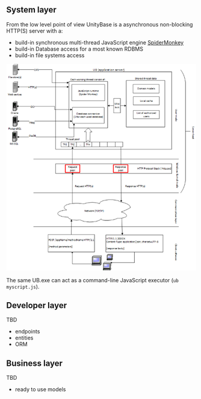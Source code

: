 
## System layer
 
From the low level point of view UnityBase is a asynchronous non-blocking HTTP(S) server with a:

 - build-in synchronous multi-thread JavaScript engine [SpiderMonkey](https://developer.mozilla.org/en-US/docs/Mozilla/Projects/SpiderMonkey)
 - build-in Database access for a most known RDBMS
 - build-in file systems access

<img src="img/UB-Server-Architecture-v4.png" alt="UB4 Server Architecture">

The same UB.exe can act as a command-line JavaScript executor (`ub myscript.js`).
 
## Developer layer

TBD 

 - endpoints
 - entities
 - ORM


## Business layer

TBD

 - ready to use models
 
 

  

